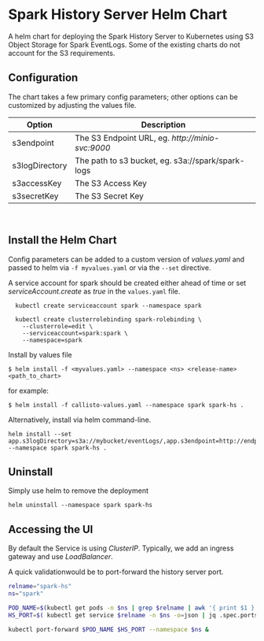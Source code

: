 Spark History Server Helm Chart
===============================

 A helm chart for deploying the Spark History Server to Kubernetes 
using S3 Object Storage for Spark EventLogs. Some of the existing 
charts do not account for the S3 requirements.


## Configuration

The chart takes a few primary config parameters; other options 
can be customized by adjusting the values file.

| Option  | Description |
| ------- | ----------- |
| s3endpoint | The S3 Endpoint URL, eg. *http://minio-svc:9000* |
| s3logDirectory | The path to s3 bucket, eg. s3a://spark/spark-logs |
| s3accessKey | The S3 Access Key |
| s3secretKey | The S3 Secret Key |

<br>

## Install the Helm Chart

Config parameters can be added to a custom version of *values.yaml* and 
passed to helm via `-f myvalues.yaml` or via the `--set` directive.

A service account for spark should be created either ahead of time or set
*serviceAccount.create* as *true* in the `values.yaml` file.
```
  kubectl create serviceaccount spark --namespace spark

  kubectl create clusterrolebinding spark-rolebinding \
    --clusterrole=edit \
    --serviceaccount=spark:spark \
    --namespace=spark
```

Install by values file
```
$ helm install -f <myvalues.yaml> --namespace <ns> <release-name> <path_to_chart>
```

for example:
```
$ helm install -f callisto-values.yaml --namespace spark spark-hs .
```

Alternatively, install via helm command-line.
```
helm install --set app.s3logDirectory=s3a://mybucket/eventLogs/,app.s3endpoint=http://endpoint:9000,s3accessKey=xxxxxx,app.s3secretKey=xxxxx --namespace spark spark-hs .
```

## Uninstall 

Simply use helm to remove the deployment
```
helm uninstall --namespace spark spark-hs
```

## Accessing the UI

By default the Service is using *ClusterIP*. Typically, we add an ingress gateway
and use *LoadBalancer*. 

A quick validationwould be to port-forward the history server port.
```bash
relname="spark-hs"
ns="spark"

POD_NAME=$(kubectl get pods -n $ns | grep $relname | awk '{ print $1 }')
HS_PORT=$( kubectl get service $relname -n $ns -o=json | jq .spec.ports[0].port )

kubectl port-forward $POD_NAME $HS_PORT --namespace $ns &
```

